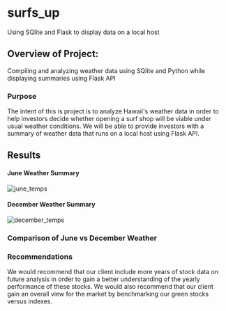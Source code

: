 # surfs_up

Using SQlite and Flask to display data on a local host

## Overview of Project:

Compiling and analyzing weather data using SQlite and Python while displaying summaries using Flask API

### Purpose

The intent of this is project is to analyze Hawaii's weather data in order to help investors decide whether opening a surf shop will be viable under usual weather conditions. We will be able to provide investors with a summary of weather data that runs on a local host using Flask API. 

## Results

#### June Weather Summary

![june_temps](https://user-images.githubusercontent.com/106921601/184042678-a5d56cca-1059-4f6e-ae75-9f4a9d54781a.PNG)

#### December Weather Summary

![december_temps](https://user-images.githubusercontent.com/106921601/184042692-38ba36dd-0b45-442b-b484-f2b32ce0c8b4.PNG)

### Comparison of June vs December Weather



### Recommendations 

We would recommend that our client include more years of stock data on future analysis in order to gain a better understanding of the yearly performance of these stocks. We would also recommend that our client gain an overall view for the market by benchmarking our green stocks versus indexes. 
